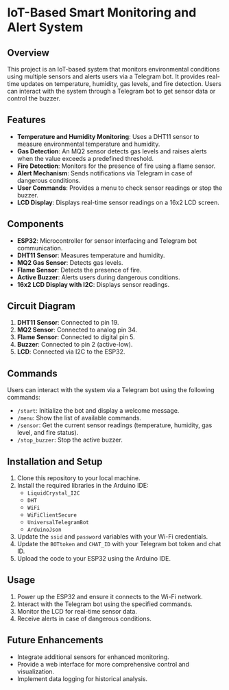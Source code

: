 # IoT-Based Smart Monitoring and Alert System

## Overview
This project is an IoT-based system that monitors environmental conditions using multiple sensors and alerts users via a Telegram bot. It provides real-time updates on temperature, humidity, gas levels, and fire detection. Users can interact with the system through a Telegram bot to get sensor data or control the buzzer.

## Features
- **Temperature and Humidity Monitoring**: Uses a DHT11 sensor to measure environmental temperature and humidity.
- **Gas Detection**: An MQ2 sensor detects gas levels and raises alerts when the value exceeds a predefined threshold.
- **Fire Detection**: Monitors for the presence of fire using a flame sensor.
- **Alert Mechanism**: Sends notifications via Telegram in case of dangerous conditions.
- **User Commands**: Provides a menu to check sensor readings or stop the buzzer.
- **LCD Display**: Displays real-time sensor readings on a 16x2 LCD screen.

## Components
- **ESP32**: Microcontroller for sensor interfacing and Telegram bot communication.
- **DHT11 Sensor**: Measures temperature and humidity.
- **MQ2 Gas Sensor**: Detects gas levels.
- **Flame Sensor**: Detects the presence of fire.
- **Active Buzzer**: Alerts users during dangerous conditions.
- **16x2 LCD Display with I2C**: Displays sensor readings.

## Circuit Diagram
1. **DHT11 Sensor**: Connected to pin 19.
2. **MQ2 Sensor**: Connected to analog pin 34.
3. **Flame Sensor**: Connected to digital pin 5.
4. **Buzzer**: Connected to pin 2 (active-low).
5. **LCD**: Connected via I2C to the ESP32.

## Commands
Users can interact with the system via a Telegram bot using the following commands:
- `/start`: Initialize the bot and display a welcome message.
- `/menu`: Show the list of available commands.
- `/sensor`: Get the current sensor readings (temperature, humidity, gas level, and fire status).
- `/stop_buzzer`: Stop the active buzzer.

## Installation and Setup
1. Clone this repository to your local machine.
2. Install the required libraries in the Arduino IDE:
   - `LiquidCrystal_I2C`
   - `DHT`
   - `WiFi`
   - `WiFiClientSecure`
   - `UniversalTelegramBot`
   - `ArduinoJson`
3. Update the `ssid` and `password` variables with your Wi-Fi credentials.
4. Update the `BOTtoken` and `CHAT_ID` with your Telegram bot token and chat ID.
5. Upload the code to your ESP32 using the Arduino IDE.

## Usage
1. Power up the ESP32 and ensure it connects to the Wi-Fi network.
2. Interact with the Telegram bot using the specified commands.
3. Monitor the LCD for real-time sensor data.
4. Receive alerts in case of dangerous conditions.

## Future Enhancements
- Integrate additional sensors for enhanced monitoring.
- Provide a web interface for more comprehensive control and visualization.
- Implement data logging for historical analysis.
